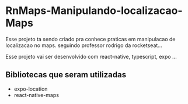 # RnMaps-Manipulando-localizacao-Maps

Esse projeto ta sendo criado pra conhece praticas em manipulacao de localizacao no maps.
seguindo professor rodrigo da rocketseat...

Esse projeto vai ser desenvolvido com react-native, typescript, expo ...


## Bibliotecas que seram utilizadas 
- expo-location
- react-native-maps
